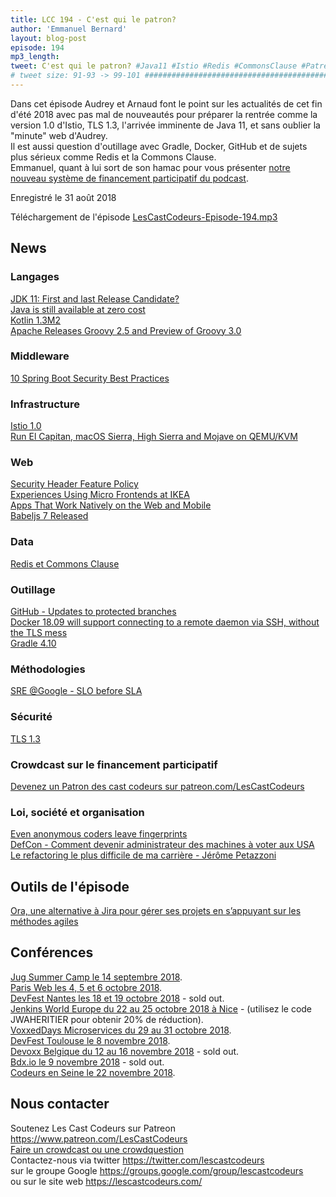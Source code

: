 ```yaml
---
title: LCC 194 - C'est qui le patron?
author: 'Emmanuel Bernard'
layout: blog-post
episode: 194
mp3_length:
tweet: C'est qui le patron? #Java11 #Istio #Redis #CommonsClause #Patreon #TSL1.3 #Burnout
# tweet size: 91-93 -> 99-101 #######################################################################
---
```

Dans cet épisode Audrey et Arnaud font le point sur les actualités de cet fin d'été 2018 avec pas mal de nouveautés pour préparer la rentrée comme la version 1.0 d'Istio, TLS 1.3, l'arrivée imminente de Java 11, et sans oublier la "minute" web d'Audrey.  
Il est aussi question d'outillage avec Gradle, Docker, GitHub et de sujets plus sérieux comme Redis et la Commons Clause.  
Emmanuel, quant à lui sort de son hamac pour vous présenter [notre nouveau système de financement participatif du podcast](https://lescastcodeurs.com/soutenir/).

Enregistré le 31 août 2018

Téléchargement de l'épisode [LesCastCodeurs-Episode-194.mp3](https://traffic.libsyn.com/lescastcodeurs/LesCastCodeurs-Episode-194.mp3)

## News

### Langages

[JDK 11: First and last Release Candidate?](https://jaxenter.com/jdk-11-release-process-147346.html)  
[Java is still available at zero cost](http://blog.joda.org/2018/08/java-is-still-available-at-zero-cost.html)  
[Kotlin 1.3M2](https://blog.jetbrains.com/kotlin/2018/08/kotlin-1-3-m2/)  
[Apache Releases Groovy 2.5 and Preview of Groovy 3.0](https://www.infoq.com/news/2018/07/apache-releases-groovy-2.5)  

### Middleware

[10 Spring Boot Security Best Practices](https://snyk.io/blog/spring-boot-security-best-practices/)  

### Infrastructure

[Istio 1.0](https://istio.io/blog/2018/announcing-1.0/)  
[Run El Capitan, macOS Sierra, High Sierra and Mojave on QEMU/KVM](https://github.com/kholia/OSX-KVM)  

### Web

[Security Header Feature Policy](https://scotthelme.co.uk/a-new-security-header-feature-policy/)  
[Experiences Using Micro Frontends at IKEA](https://www.infoq.com/news/2018/08/experiences-micro-frontends)  
[Apps That Work Natively on the Web and Mobile](https://blog.angular.io/apps-that-work-natively-on-the-web-and-mobile-9b26852495e7)  
[Babeljs 7 Released](https://babeljs.io/blog/2018/08/27/7.0.0)  

### Data

[Redis et Commons Clause](https://redislabs.com/community/licenses/)  

### Outillage

[GitHub - Updates to protected branches](https://blog.github.com/2018-08-15-protected-branch-updates/)  
[Docker 18.09 will support connecting to a remote daemon via SSH, without the TLS mess](https://github.com/docker/cli/pull/1014)  
[Gradle 4.10](https://docs.gradle.org/4.10/release-notes.html)  

### Méthodologies

[SRE @Google - SLO before SLA](https://www.infoq.com/news/2018/07/google-explains-sre)  

### Sécurité

[TLS 1.3](http://www.bortzmeyer.org/8446.html)  

### Crowdcast sur le financement participatif

[Devenez un Patron des cast codeurs sur patreon.com/LesCastCodeurs](https://www.patreon.com/LesCastCodeurs)  

### Loi, société et organisation

[Even anonymous coders leave fingerprints](https://www.wired.com/story/machine-learning-identify-anonymous-code/)  
[DefCon - Comment devenir administrateur des machines à voter aux USA](https://twitter.com/RachelTobac/status/1028437783050776576)  
[Le refactoring le plus difficile de ma carrière - Jérôme Petazzoni](https://youtu.be/fu7Tsv5qPGQ)  

## Outils de l'épisode

[Ora, une alternative à Jira pour gérer ses projets en s’appuyant sur les méthodes agiles](https://www.blogdumoderateur.com/ora-outil-projets-agiles/)  

## Conférences

[Jug Summer Camp le 14 septembre 2018](http://www.jugsummercamp.org/edition/9).  
[Paris Web les 4, 5 et 6 octobre 2018](https://www.paris-web.fr/).  
[DevFest Nantes les 18 et 19 octobre 2018](https://devfest.gdgnantes.com/) - sold out.  
[Jenkins World Europe du 22 au 25 octobre 2018 à Nice](https://www.cloudbees.com/jenkinsworld/home) - (utilisez le code JWAHERITIER pour obtenir 20% de réduction).  
[VoxxedDays Microservices du 29 au 31 octobre 2018](https://voxxeddays.com/microservices/).  
[DevFest Toulouse le 8 novembre 2018](https://devfesttoulouse.fr/).  
[Devoxx Belgique du 12 au 16 novembre 2018](https://devoxx.be/) - sold out.  
[Bdx.io le 9 novembre 2018](https://www.bdx.io/#/home) - sold out.  
[Codeurs en Seine le 22 novembre 2018](http://www.codeursenseine.com/2018/).

## Nous contacter

Soutenez Les Cast Codeurs sur Patreon <https://www.patreon.com/LesCastCodeurs>  
[Faire un crowdcast ou une crowdquestion](https://lescastcodeurs.com/crowdcasting/)  
Contactez-nous via twitter <https://twitter.com/lescastcodeurs>  
sur le groupe Google <https://groups.google.com/group/lescastcodeurs>  
ou sur le site web <https://lescastcodeurs.com/>
   
